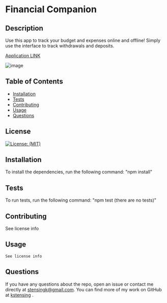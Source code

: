 # Financial Companion

  ## Description
  Use this app to track your budget and expenses online and offline!  Simply use the interface to track withdrawals and deposits.
  
  [Application LINK](https://blooming-woodland-96361.herokuapp.com/)
  
  ![image](https://user-images.githubusercontent.com/62854222/166396920-5963ecb0-7efc-4a88-8018-06abfcbac66c.png)

  

  ## Table of Contents

  * [Installation](#installation)
  * [Tests](#tests)
  * [Contributing](#contributing)
  * [Usage](#usage)
  * [Questions](#questions)


  ## License
  [![License: (MIT)](https://img.shields.io/badge/License-MIT-yellow.svg)](https://choosealicense.com/licenses/mit/)

  ## Installation
  To install the dependencies, run the following command: 
      "npm install"

  ## Tests
  To run tests, run the following command: 
      "npm test (there are no tests)"

  ## Contributing
  See license info
  
  ## Usage
    See license info
  


  ## Questions
  If you have any questions about the repo, open an issue or contact me directly at <stensingk@gmail.com>.  You can find more of my work on GitHub at 
  [kstensing](https://gihub.com/kstensing)
  .

